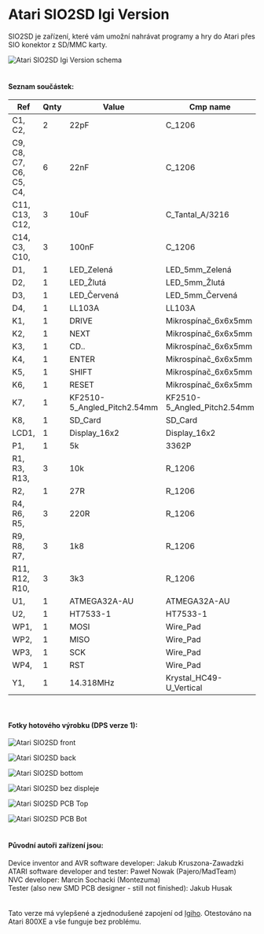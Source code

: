 # Atari SIO2SD Igi Version

SIO2SD je zařízení, které vám umožní nahrávat programy a hry do Atari přes SIO konektor z SD/MMC karty.<br>

![Atari SIO2SD Igi Version schema](Hardware/SIO2SD_Igi_Version_schema.jpg "SIO2SD Igi Version schema")<br><br>

#### Seznam součástek:

| Ref                      | Qnty | Value                       | Cmp name                    |
|--------------------------|------|-----------------------------|-----------------------------|
| C1, C2,                  | 2    | 22pF                        | C_1206                      |
| C9, C8, C7, C6, C5, C4,  | 6    | 22nF                        | C_1206                      |
| C11, C13, C12,           | 3    | 10uF                        | C_Tantal_A/3216             |
| C14, C3, C10,            | 3    | 100nF                       | C_1206                      |
| D1,                      | 1    | LED_Zelená                  | LED_5mm_Zelená              |
| D2,                      | 1    | LED_Žlutá                   | LED_5mm_Žlutá               |
| D3,                      | 1    | LED_Červená                 | LED_5mm_Červená             |
| D4,                      | 1    | LL103A                      | LL103A                      |
| K1,                      | 1    | DRIVE                       | Mikrospínač_6x6x5mm         |
| K2,                      | 1    | NEXT                        | Mikrospínač_6x6x5mm         |
| K3,                      | 1    | CD..                        | Mikrospínač_6x6x5mm         |
| K4,                      | 1    | ENTER                       | Mikrospínač_6x6x5mm         |
| K5,                      | 1    | SHIFT                       | Mikrospínač_6x6x5mm         |
| K6,                      | 1    | RESET                       | Mikrospínač_6x6x5mm         |
| K7,                      | 1    | KF2510-5_Angled_Pitch2.54mm | KF2510-5_Angled_Pitch2.54mm |
| K8,                      | 1    | SD_Card                     | SD_Card                     |
| LCD1,                    | 1    | Display_16x2                | Display_16x2                |
| P1,                      | 1    | 5k                          | 3362P                       |
| R1, R3, R13,             | 3    | 10k                         | R_1206                      |
| R2,                      | 1    | 27R                         | R_1206                      |
| R4, R6, R5,              | 3    | 220R                        | R_1206                      |
| R9, R8, R7,              | 3    | 1k8                         | R_1206                      |
| R11, R12, R10,           | 3    | 3k3                         | R_1206                      |
| U1,                      | 1    | ATMEGA32A-AU                | ATMEGA32A-AU                |
| U2,                      | 1    | HT7533-1                    | HT7533-1                    |
| WP1,                     | 1    | MOSI                        | Wire_Pad                    |
| WP2,                     | 1    | MISO                        | Wire_Pad                    |
| WP3,                     | 1    | SCK                         | Wire_Pad                    |
| WP4,                     | 1    | RST                         | Wire_Pad                    |
| Y1,                      | 1    | 14.318MHz                   | Krystal_HC49-U_Vertical     |

<br>

#### Fotky hotového výrobku (DPS verze 1):

![Atari SIO2SD front](Fotky_DPS_v1/SIO2SD_front.JPG "Atari SIO2SD front")

![Atari SIO2SD back](Fotky_DPS_v1/SIO2SD_back.JPG "Atari SIO2SD back")

![Atari SIO2SD bottom](Fotky_DPS_v1/SIO2SD_bottom.JPG "Atari SIO2SD bottom")

![Atari SIO2SD bez displeje](Fotky_DPS_v1/SIO2SD_bez_displeje.JPG "Atari SIO2SD bez displeje")

![Atari SIO2SD PCB Top](Fotky_DPS_v1/SIO2SD_PCB_Top.JPG "Atari SIO2SD PCB Top")

![Atari SIO2SD PCB Bot](Fotky_DPS_v1/SIO2SD_PCB_Bot.JPG "Atari SIO2SD PCB Bot")
<br><br>

#### Původní autoři zařízení jsou:
Device inventor and AVR software developer: Jakub Kruszona-Zawadzki<br>
ATARI software developer and tester: Paweł Nowak (Pajero/MadTeam)<br>
NVC developer: Marcin Sochacki (Montezuma)<br>
Tester (also new SMD PCB designer - still not finished): Jakub Husak<br>
<br><br>
Tato verze má vylepšené a zjednodušené zapojení od [Igiho](http://blog.3b2.sk/igi/post/SIO2SD-3verzia.aspx).
Otestováno na Atari 800XE a vše funguje bez problému.

